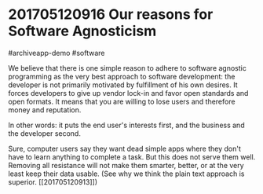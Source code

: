 # 201705120916 Our reasons for Software Agnosticism
#archiveapp-demo #software

We believe that there is one simple reason to adhere to software agnostic programming as the very best approach to software development: the developer is not primarily motivated by fulfillment of his own desires. It forces developers to give up vendor lock-in and favor open standards and open formats. It means that you are willing to lose users and therefore money and reputation.

In other words: it puts the end user's interests first, and the business and the developer second.

Sure, computer users say they want dead simple apps where they don't have to learn anything to complete a task. But this does not serve them well. Removing all resistance will not make them smarter, better, or at the very least keep their data usable. (See why we think the plain text approach is superior. [[201705120913]])
